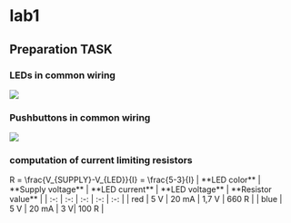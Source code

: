 <h1> lab1 </h1>
<h2> Preparation TASK </h2>

<h3> LEDs in common wiring</h3>
<img src = "/pictures/LEDs.png">
<br>
<h3> Pushbuttons in common wiring</h3>
<img src = "/pictures/Pbtns.png">
<br>

<h3> computation of current limiting resistors </h3>
R = \frac{V_{SUPPLY}-V_{LED}}{I} = \frac{5-3}{I}
| **LED color** | **Supply voltage** | **LED current** | **LED voltage** | **Resistor value** |
| :-: | :-: | :-: | :-: | :-: |
| red | 5&nbsp;V | 20&nbsp;mA | 1,7&nbsp;V | 660&nbsp;R |
| blue | 5&nbsp;V | 20&nbsp;mA | 3&nbsp;V| 100&nbsp;R |
